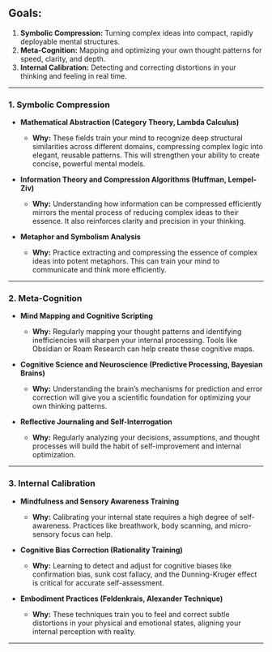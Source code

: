 ## Goals:
1. **Symbolic Compression:** Turning complex ideas into compact, rapidly deployable mental structures.
2. **Meta-Cognition:** Mapping and optimizing your own thought patterns for speed, clarity, and depth.
3. **Internal Calibration:** Detecting and correcting distortions in your thinking and feeling in real time.

---

### 1. Symbolic Compression

- **Mathematical Abstraction (Category Theory, Lambda Calculus)**  
  - **Why:** These fields train your mind to recognize deep structural similarities across different domains, compressing complex logic into elegant, reusable patterns. This will strengthen your ability to create concise, powerful mental models.

- **Information Theory and Compression Algorithms (Huffman, Lempel-Ziv)**  
  - **Why:** Understanding how information can be compressed efficiently mirrors the mental process of reducing complex ideas to their essence. It also reinforces clarity and precision in your thinking.

- **Metaphor and Symbolism Analysis**  
  - **Why:** Practice extracting and compressing the essence of complex ideas into potent metaphors. This can train your mind to communicate and think more efficiently.

---

### 2. Meta-Cognition

- **Mind Mapping and Cognitive Scripting**  
  - **Why:** Regularly mapping your thought patterns and identifying inefficiencies will sharpen your internal processing. Tools like Obsidian or Roam Research can help create these cognitive maps.

- **Cognitive Science and Neuroscience (Predictive Processing, Bayesian Brains)**  
  - **Why:** Understanding the brain’s mechanisms for prediction and error correction will give you a scientific foundation for optimizing your own thinking patterns.

- **Reflective Journaling and Self-Interrogation**  
  - **Why:** Regularly analyzing your decisions, assumptions, and thought processes will build the habit of self-improvement and internal optimization.

---

### 3. Internal Calibration

- **Mindfulness and Sensory Awareness Training**  
  - **Why:** Calibrating your internal state requires a high degree of self-awareness. Practices like breathwork, body scanning, and micro-sensory focus can help.

- **Cognitive Bias Correction (Rationality Training)**  
  - **Why:** Learning to detect and adjust for cognitive biases like confirmation bias, sunk cost fallacy, and the Dunning-Kruger effect is critical for accurate self-assessment.

- **Embodiment Practices (Feldenkrais, Alexander Technique)**  
  - **Why:** These techniques train you to feel and correct subtle distortions in your physical and emotional states, aligning your internal perception with reality.

---
